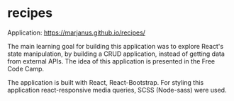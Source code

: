 # recipes

Application: https://marjanus.github.io/recipes/

The main learning goal for building this application was to explore React's state manipulation, by building a CRUD application, instead of getting data from external APIs. The idea of this application is presented in the Free Code Camp.

The application is built with React, React-Bootstrap. For styling this application react-responsive media queries, SCSS (Node-sass) were used.

